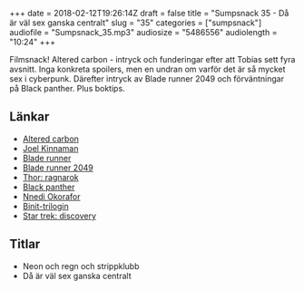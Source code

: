 +++
date = 2018-02-12T19:26:14Z
draft = false
title = "Sumpsnack 35 - Då är väl sex ganska centralt"
slug = "35"
categories = ["sumpsnack"]
audiofile = "Sumpsnack_35.mp3"
audiosize = "5486556"
audiolength = "10:24"
+++

Filmsnack! Altered carbon - intryck och funderingar efter att Tobias sett fyra avsnitt. Inga konkreta spoilers, men en undran om varför det är så mycket sex i cyberpunk. Därefter intryck av Blade runner 2049 och förväntningar på Black panther. Plus boktips.

## Länkar ##
* [Altered carbon](https://en.wikipedia.org/wiki/Altered_Carbon_%28TV_series%29)
* [Joel Kinnaman](https://en.wikipedia.org/wiki/Joel_Kinnaman)
* [Blade runner](https://en.wikipedia.org/wiki/Blade_Runner)
* [Blade runner 2049](https://en.wikipedia.org/wiki/Blade_Runner_2049)
* [Thor: ragnarok](https://en.wikipedia.org/wiki/Thor:_Ragnarok)
* [Black panther](https://en.wikipedia.org/wiki/Black_Panther_%28film%29)
* [Nnedi Okorafor](https://en.wikipedia.org/wiki/Nnedi_Okorafor)
* [Binit-trilogin](https://en.wikipedia.org/wiki/Binti_%28novel%29#Sequels)
* [Star trek: discovery](https://en.wikipedia.org/wiki/Star_Trek:_Discovery)

## Titlar ##
* Neon och regn och strippklubb
* Då är väl sex ganska centralt